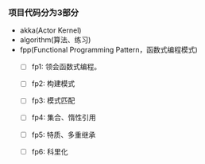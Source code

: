 ### 项目代码分为3部分

- akka(Actor Kernel)
- algorithm(算法、练习)
- fpp(Functional Programming Pattern，函数式编程模式)
    - [ ] fp1: 领会函数式编程。
    - [ ] fp2: 构建模式
    - [ ] fp3: 模式匹配
    - [ ] fp4: 集合、惰性引用
    - [ ] fp5: 特质、多重继承
    - [ ] fp6: 科里化






